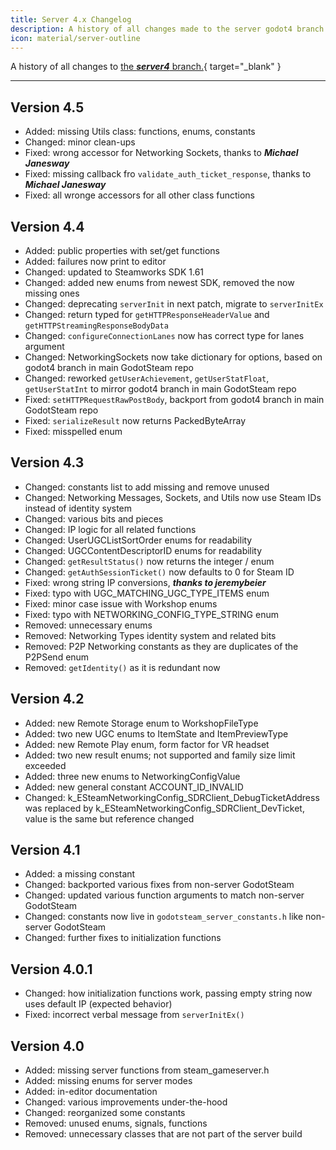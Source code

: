 ```yaml
---
title: Server 4.x Changelog
description: A history of all changes made to the server godot4 branch.
icon: material/server-outline
---
```


A history of all changes to [the ***server4*** branch.](https://github.com/GodotSteam/GodotSteam-Server/tree/godot4){ target="\_blank" }

---

## Version 4.5

- Added: missing Utils class: functions, enums, constants
- Changed: minor clean-ups
- Fixed: wrong accessor for Networking Sockets, thanks to ***Michael Janesway***
- Fixed: missing callback fro `validate_auth_ticket_response`, thanks to ***Michael Janesway***
- Fixed: all wronge accessors for all other class functions

## Version 4.4

- Added: public properties with set/get functions
- Added: failures now print to editor
- Changed: updated to Steamworks SDK 1.61
- Changed: added new enums from newest SDK, removed the now missing ones
- Changed: deprecating `serverInit` in next patch, migrate to `serverInitEx`
- Changed: return typed for `getHTTPResponseHeaderValue` and `getHTTPStreamingResponseBodyData`
- Changed: `configureConnectionLanes` now has correct type for lanes argument
- Changed: NetworkingSockets now take dictionary for options, based on godot4 branch in main GodotSteam repo
- Changed: reworked `getUserAchievement`, `getUserStatFloat`, `getUserStatInt` to mirror godot4 branch in main GodotSteam repo
- Fixed: `setHTTPRequestRawPostBody`, backport from godot4 branch in main GodotSteam repo
- Fixed: `serializeResult` now returns PackedByteArray
- Fixed: misspelled enum

## Version 4.3

- Changed: constants list to add missing and remove unused
- Changed: Networking Messages, Sockets, and Utils now use Steam IDs instead of identity system
- Changed: various bits and pieces
- Changed: IP logic for all related functions
- Changed: UserUGCListSortOrder enums for readability
- Changed: UGCContentDescriptorID enums for readability
- Changed: `getResultStatus()` now returns the integer / enum
- Changed: `getAuthSessionTicket()` now defaults to 0 for Steam ID
- Fixed: wrong string IP conversions, ***thanks to jeremybeier***
- Fixed: typo with UGC_MATCHING_UGC_TYPE_ITEMS enum
- Fixed: minor case issue with Workshop enums
- Fixed: typo with NETWORKING_CONFIG_TYPE_STRING enum
- Removed: unnecessary enums
- Removed: Networking Types identity system and related bits
- Removed: P2P Networking constants as they are duplicates of the P2PSend enum
- Removed: `getIdentity()` as it is redundant now

## Version 4.2

- Added: new Remote Storage enum to WorkshopFileType
- Added: two new UGC enums to ItemState and ItemPreviewType
- Added: new Remote Play enum, form factor for VR headset
- Added: two new result enums; not supported and family size limit exceeded
- Added: three new enums to NetworkingConfigValue
- Added: new general constant ACCOUNT_ID_INVALID
- Changed: k_ESteamNetworkingConfig_SDRClient_DebugTicketAddress was replaced by k_ESteamNetworkingConfig_SDRClient_DevTicket, value is the same but reference changed

## Version 4.1

- Added: a missing constant
- Changed: backported various fixes from non-server GodotSteam
- Changed: updated various function arguments to match non-server GodotSteam
- Changed: constants now live in `godotsteam_server_constants.h` like non-server GodotSteam
- Changed: further fixes to initialization functions

## Version 4.0.1

- Changed: how initialization functions work, passing empty string now uses default IP (expected behavior)
- Fixed: incorrect verbal message from `serverInitEx()`

## Version 4.0

- Added: missing server functions from steam_gameserver.h
- Added: missing enums for server modes
- Added: in-editor documentation
- Changed: various improvements under-the-hood
- Changed: reorganized some constants
- Removed: unused enums, signals, functions
- Removed: unnecessary classes that are not part of the server build